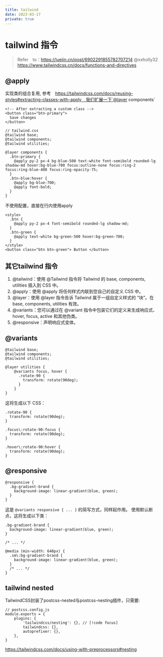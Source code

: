```yaml
---
title: tailwind
date: 2023-03-17
private: true
---
```

# tailwind 指令
> Refer　to：https://juejin.cn/post/6902291855782707214 @xxholly32 
> https://www.tailwindcss.cn/docs/functions-and-directives

## @apply
实现类的组合复用, 参考　https://tailwindcss.com/docs/reusing-styles#extracting-classes-with-apply　我们扩展一下`@layer components`

    <!-- After extracting a custom class -->
    <button class="btn-primary">
      Save changes
    </button>

    // tailwind.css
    @tailwind base;
    @tailwind components;
    @tailwind utilities;

    @layer components {
      .btn-primary {
        @apply py-2 px-4 bg-blue-500 text-white font-semibold rounded-lg shadow-md hover:bg-blue-700 focus:outline-none focus:ring-2 focus:ring-blue-400 focus:ring-opacity-75;
      }
      .btn-blue:hover {
        @apply bg-blue-700;
        @apply font-bold;
      }
    }

不使用配置，直接在行内使用apply

    <style>
      .btn {
        @apply py-2 px-4 font-semibold rounded-lg shadow-md;
      }
      .btn-green {
        @apply text-white bg-green-500 hover:bg-green-700;
      }
    </style>
    <button class="btn btn-green"> Button </button>

## 其它tailwind 指令
1. @tailwind：使用 @Tailwind 指令将 Tailwind 的 base, components, utilities 插入到 CSS 中。
1. @apply：使用 @apply 将任何样式内联到您自己的自定义 CSS 中。
1. @layer：使用 @layer 指令告诉 Tailwind 属于一组自定义样式的 “块”。在 base, components, utilities 有效。
1. @variants：您可以通过在 @variant 指令中包装它们的定义来生成响应式、hover, focus, active 和其他伪类。
1. @responsive：声明响应式变体。

## @variants
    @tailwind base;
    @tailwind components;
    @tailwind utilities;

    @layer utilities {
        @variants focus, hover {
          .rotate-90 {
            transform: rotate(90deg);
          }
        }
    }

这将生成以下 CSS：

    .rotate-90 {
      transform: rotate(90deg);
    }

    .focus\:rotate-90:focus {
      transform: rotate(90deg);
    }

    .hover\:rotate-90:hover {
      transform: rotate(90deg);
    }

## @responsive
    @responsive {
      .bg-gradient-brand {
        background-image: linear-gradient(blue, green);
      }
    }

这是 `@variants responsive { ... }` 的简写方式，同样起作用。 使用默认断点，这将生成以下类：

    .bg-gradient-brand {
      background-image: linear-gradient(blue, green);
    }

    /* ... */

    @media (min-width: 640px) {
      .sm\:bg-gradient-brand {
        background-image: linear-gradient(blue, green);
      }
      /* ... */
    }


## tailwind nested 
TailwindCSS封装了postcss-nested与postcss-nesting插件，只需要:

    // postcss.config.js
    module.exports = {
        plugins: {
            'tailwindcss/nesting': {}, // [!code focus]
            tailwindcss: {},
            autoprefixer: {},
        },
    }


https://tailwindcss.com/docs/using-with-preprocessors#nesting
